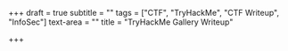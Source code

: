 +++
draft = true
subtitle = ""
tags = ["CTF", "TryHackMe", "CTF Writeup", "InfoSec"]
text-area = ""
title = "TryHackMe Gallery Writeup"

+++
